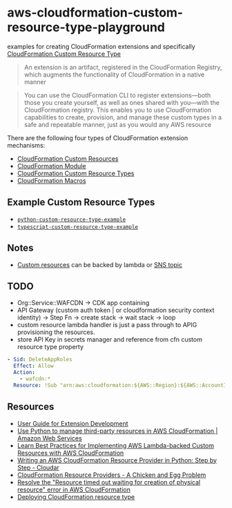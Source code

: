 # aws-cloudformation-custom-resource-type-playground

examples for creating CloudFormation extensions and specifically [CloudFormation Custom Resource Type](https://docs.aws.amazon.com/cloudformation-cli/latest/userguide/what-is-cloudformation-cli.html)

> An extension is an artifact, registered in the CloudFormation Registry, which augments the functionality of CloudFormation in a native manner

> You can use the CloudFormation CLI to register extensions—both those you create yourself, as well as ones shared with you—with the CloudFormation registry. This enables you to use CloudFormation capabilities to create, provision, and manage these custom types in a safe and repeatable manner, just as you would any AWS resource

There are the following four types of CloudFormation extension mechanisms:

* [CloudFormation Custom Resources](https://docs.aws.amazon.com/AWSCloudFormation/latest/UserGuide/template-custom-resources.html)
* [CloudFormation Module](https://aws.amazon.com/blogs/mt/introducing-aws-cloudformation-modules/)
* [CloudFormation Custom Resource Types](https://docs.aws.amazon.com/cloudformation-cli/latest/userguide/resource-types.html)
* [CloudFormation Macros](https://docs.aws.amazon.com/AWSCloudFormation/latest/UserGuide/template-macros.html)

## Example Custom Resource Types

* [`python-custom-resource-type-example`](python-custom-resource-type-example)
* [`typescript-custom-resource-type-example`](typescript-custom-resource-type-example)

## Notes

* [Custom resources](https://docs.aws.amazon.com/AWSCloudFormation/latest/UserGuide/template-custom-resources.html) can be backed by lambda or [SNS topic](https://docs.aws.amazon.com/AWSCloudFormation/latest/UserGuide/template-custom-resources-sns.html#walkthrough-custom-resources-sns-adding-nonaws-resource)

## TODO

* Org::Service::WAFCDN -> CDK app containing
* API Gateway (custom auth token | or cloudformation security context identity) -> Step Fn -> create stack -> wait stack -> loop
* custom resource lambda handler is just a pass through to APIG provisioning the resources.
* store API Key in secrets manager and reference from cfn custom resource type property

```yaml
- Sid: DeleteAppRoles
  Effect: Allow
  Action:
    - wafcdn:*
  Resource: !Sub "arn:aws:cloudformation:${AWS::Region}:${AWS::AccountId}:type/resource/MyOrg-MyService-MyResource/*"
```

## Resources

* [User Guide for Extension Development](https://docs.aws.amazon.com/cloudformation-cli/latest/userguide/what-is-cloudformation-cli.html)
* [Use Python to manage third-party resources in AWS CloudFormation | Amazon Web Services](https://aws.amazon.com/blogs/infrastructure-and-automation/using-python-to-create-aws-cloudformation-resource-providers/)
* [Learn Best Practices for Implementing AWS Lambda-backed Custom Resources with AWS CloudFormation](https://aws.amazon.com/premiumsupport/knowledge-center/best-practices-custom-cf-lambda/)
* [Writing an AWS CloudFormation Resource Provider in Python: Step by Step - Cloudar](https://www.cloudar.be/awsblog/writing-an-aws-cloudformation-resource-provider-in-python-step-by-step/)
* [CloudFormation Resource Providers - A Chicken and Egg Problem](https://garbe.io/blog/2020/02/24/cloudformation-resource-provider/)
* [Resolve the &quot;Resource timed out waiting for creation of physical resource&quot; error in AWS CloudFormation](https://aws.amazon.com/premiumsupport/knowledge-center/cloudformation-physical-resource-error/)
* [Deploying CloudFormation resource type](https://read.korzh.cloud/deploying-cloudformation-resource-type-64bfd5d14e6e)